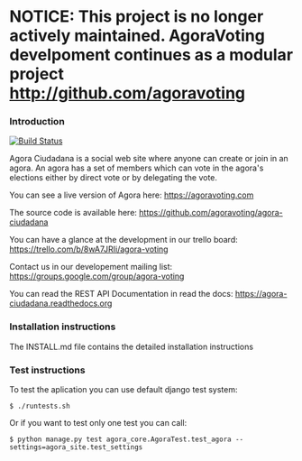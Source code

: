 # NOTICE: This project is no longer actively maintained. AgoraVoting develpoment continues as a modular project http://github.com/agoravoting

### Introduction

[![Build Status](https://api.travis-ci.org/agoraciudadana/agora-ciudadana.png?branch=v2)](https://travis-ci.org/agoraciudadana/agora-ciudadana)

Agora Ciudadana is a social web site where anyone can create or join in an agora.
An agora has a set of members which can vote in the agora's elections either by
direct vote or by delegating the vote.

You can see a live version of Agora here: https://agoravoting.com

The source code is available here: https://github.com/agoravoting/agora-ciudadana

You can have a glance at the development in our trello board: 
https://trello.com/b/8wA7JRIi/agora-voting

Contact us in our developement mailing list:
https://groups.google.com/group/agora-voting

You can read the REST API Documentation in read the docs:
https://agora-ciudadana.readthedocs.org

### Installation instructions

The INSTALL.md file contains the detailed installation instructions

### Test instructions

To test the aplication you can use default django test system:

    $ ./runtests.sh

Or if you want to test only one test you can call:

    $ python manage.py test agora_core.AgoraTest.test_agora --settings=agora_site.test_settings
